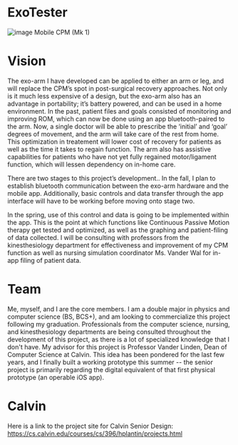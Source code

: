 # ExoTester
![image](https://github.com/BlueCheeto/ExoTester/assets/36427628/3a2e89d3-07c0-4197-86c0-3e35833b8708)
Mobile CPM (Mk 1)

# Vision
The exo-arm I have developed can be applied to either an arm or leg, and will replace the CPM’s spot in post-surgical recovery approaches. Not only is it much less expensive of a design, but the exo-arm also has an advantage in portability; it’s battery powered, and can be used in a home environment. In the past, patient files and goals consisted of monitoring and improving ROM, which can now be done using an app bluetooth-paired to the arm. Now, a single doctor will be able to prescribe the ‘initial’ and ‘goal’ degrees of movement, and the arm will take care of the rest from home. This optimization in treatement will lower cost of recovery for patients as well as the time it takes to regain function. The arm also has assistive capabilities for patients who have not yet fully regained motor/ligament function, which will lessen dependency on in-home care.

There are two stages to this project’s development.. In the fall, I plan to establish bluetooth communication between the exo-arm hardware and the mobile app. Additionally, basic controls and data transfer through the app interface will have to be working before moving onto stage two. 

In the spring, use of this control and data is going to be implemented within the app. This is the point at which functions like Continuous Passive Motion therapy get tested and optimized, as well as the graphing and patient-filing of data collected. I will be consulting with professors from the kinesthesiology department for effectiveness and improvement of my CPM function as well as nursing simulation coordinator Ms. Vander Wal for in-app filing of patient data.

# Team
Me, myself, and I are the core members. I am a double major in physics and computer science (BS, BCS+), and am looking to commercialize this project following my graduation. Professionals from the computer science, nursing, and kinesthesiology departments are being consulted throughout the development of this project, as there is a lot of specialized knowledge that I don't have. My advisor for this project is Professor Vander Linden, Dean of Computer Science at Calvin. This idea has been pondered for the last few years, and I finally built a working prototype this summer -- the senior project is primarily regarding the digital equivalent of that first physical prototype (an operable iOS app).

# Calvin
Here is a link to the project site for Calvin Senior Design: https://cs.calvin.edu/courses/cs/396/hplantin/projects.html
